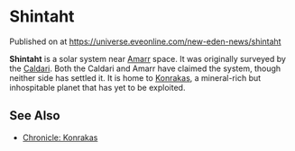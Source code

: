 # Shintaht
Published on  at https://universe.eveonline.com/new-eden-news/shintaht

**Shintaht** is a solar system near [Amarr](6BPFRy27fN4LnYlIyzvEwo) space. It
was originally surveyed by the [Caldari](7unGNsrMFwIWXMMbrM2jfy). Both the
Caldari and Amarr have claimed the system, though neither side has
settled it. It is home to [Konrakas](pTNoH71MqJLbHASxLpOgp), a
mineral-rich but inhospitable planet that has yet to be exploited.

See Also
--------
- [Chronicle: Konrakas](65VKXLQkAIGKYz8PDbD0wV)
